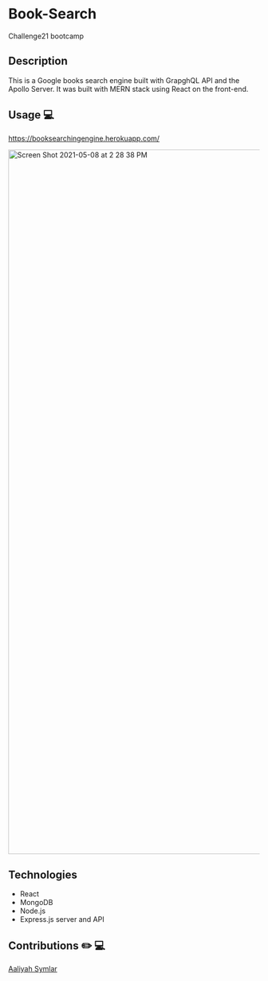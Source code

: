 # Book-Search
Challenge21 bootcamp



## Description
This is a Google books search engine built with GrapghQL API and the Apollo Server. 
It was built with MERN stack using React on the front-end. 

## Usage 💻
<a href="https://booksearchingengine.herokuapp.com/" target="_blank" rel="noopener noreferrer">https://booksearchingengine.herokuapp.com/</a>

<img width="1411" alt="Screen Shot 2021-05-08 at 2 28 38 PM" src="https://user-images.githubusercontent.com/40181569/117551129-c0286880-b009-11eb-811f-3a14189b66e7.png">


## Technologies 
* React
* MongoDB
* Node.js
* Express.js server and API

## Contributions ✏️ 💻
<a href="https://www.linkedin.com/in/aaliyah-symlar-931213102" target="_blank" rel="noopener noreferrer">Aaliyah Symlar</a>